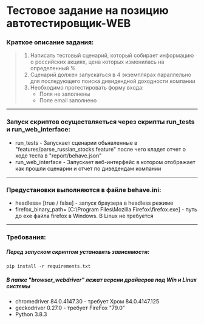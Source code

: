# Тестовое задание на позицию автотестировщик-WEB

### Краткое описание задания:

  > 1. Написать тестовый сценарий, который собирает информацию о российских акциях, цена которых изменилась на определенный %
  > 2. Сценарий должен запускаться в 4 экземплярах параллельно для последующего поиска дивидендной доходности компании
  > 3. Необходимо протестировать форму входа: 
  >    - Поля не заполнены
  >    - Поле email заполнено

***

### Запуск скриптов осуществляеться через скрипты run_tests и run_web_interface:
  - run_tests - Запускает сценарии обьявленные в "features/parse_russian_stocks.feature" после чего кладет отчет о ходе теста в "report/behave.json"
  - run_web_interface - Запускает веб-интерфейс в котором отображает как прошли сценарии и отчет по диведендам компании

***

### Предустановки выполняются в файле behave.ini:
 - headless= [true / false] - запуск браузера в headless режиме
 - firefox_binary_path= [C:\Program Files\Mozilla Firefox\firefox.exe] - путь до exe файла firefox в Windows. В Linux не требуется  
***
### Требования:

##### Перед запуском скриптом установить зависимости: 
```
pip install -r requirements.txt
```

##### В папке "browser_webdriver" лежат версии драйверов под Win и Linux системы
  - chromedriver 84.0.4147.30 - требует Хром 84.0.4147.125
  - geckodriver 0.27.0 - требует FireFox "79.0"
  - Python 3.8.3
